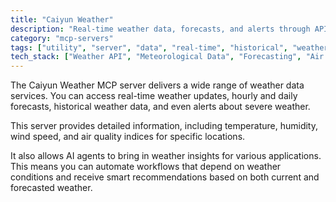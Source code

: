 ```yaml
---
title: "Caiyun Weather"
description: "Real-time weather data, forecasts, and alerts through API integration."
category: "mcp-servers"
tags: ["utility", "server", "data", "real-time", "historical", "weather", "API", "meteorological"]
tech_stack: ["Weather API", "Meteorological Data", "Forecasting", "Air Quality", "AI Integration"]
---
```


The Caiyun Weather MCP server delivers a wide range of weather data services. You can access real-time weather updates, hourly and daily forecasts, historical weather data, and even alerts about severe weather.

This server provides detailed information, including temperature, humidity, wind speed, and air quality indices for specific locations. 

It also allows AI agents to bring in weather insights for various applications. This means you can automate workflows that depend on weather conditions and receive smart recommendations based on both current and forecasted weather.